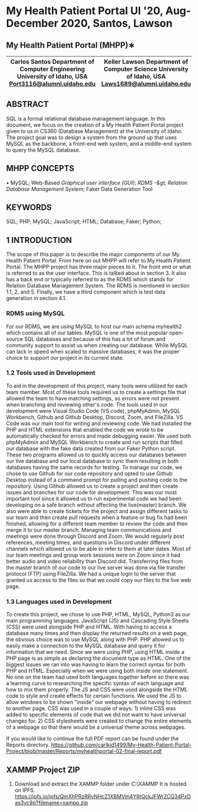 # My Health Patient Portal UI &#39;20, Aug-December 2020, Santos, Lawson

## My Health Patient Portal (MHPP)∗

| Carlos Santos Department of Computer Engineering University of Idaho, USA Port3116@alumni.uidaho.edu | Keller Lawson Department of Computer Science University of Idaho, USA Laws1689@alumni.uidaho.edu |
| --- | --- |

## ABSTRACT

SQL is a formal relational database management language. In this document, we focus on the creation of a My Health Patient Portal project given to us in CS360 (Database Management) at the University of Idaho. The project goal was to design a system from the ground up that uses MySQL as the backbone, a front-end web system, and a middle-end system to query the MySQL database.

## MHPP CONCEPTS

• MySQL; Web-Based _Graphical user interface (GUI); RDMS -\&gt; Relation Database Management System_; Faker Data Generation Tool

## KEYWORDS

SQL; PHP; MySQL; JavaScript; HTML; Database; Faker; Python;

## 1 INTRODUCTION

The scope of this paper is to describe the major components of our My Health Patient Portal. From here on out MHPP will refer to My Health Patient Portal. The MHPP project has three major pieces to it. The front end or what is referred to as the user interface. This is talked about in section 3. It also has a back end or typically referred to as the RDMS which stands for Relation Database Management System. The RDMS is mentioned in section 1.1, 2, and 5. Finally, we have a third component which is test data generation in section 4.1.

### RDMS using MySQL

For our RDMS, we are using MySQL to host our main schema myhealth2 which contains all of our tables. MySQL is one of the most popular open-source SQL databases and because of this has a lot of forum and community support to assist us when creating our database. While MySQL can lack in speed when scaled to massive databases, it was the proper choice to support our project in its current state.

### 1.2 Tools used in Development

To aid in the development of this project, many tools were utilized for each team member. Most of these tools required us to create a settings file that allowed the team to have matching settings, so errors were not present when branching and reviewing other&#39;s code. The tools used in our development were Visual Studio Code (VS code), phpMyAdmin, MySQL Workbench, Github and Github Desktop, Discord, Zoom, and FileZilla. VS Code was our main tool for writing and reviewing code. We had installed the PHP and HTML extensions that enabled the code we wrote to be automatically checked for errors and made debugging easier. We used both phpMyAdmin and MySQL Workbench to create and run scripts that filled our database with the fake data created from our Faker Python script. These two programs allowed us to quickly access our databases between our live database and our local database to sync them resulting in both databases having the same records for testing. To manage our code, we chose to use Github for our code repository and opted to use Github Desktop instead of a command prompt for pulling and pushing code to the repository. Using Github allowed us to create a project and then create issues and branches for our code for development. This was our most important tool since it allowed us to run experimental code we had been developing on a safe branch without affecting the live(master) branch. We also were able to create tickets for the project and assign different tasks to our team and then create pull requests when a feature or bug fix had been finished, allowing for a different team member to review the code and then merge it to our master branch. Managing team communications and meetings were done through Discord and Zoom. We would regularly post references, meeting times, and questions in Discord under different channels which allowed us to be able to refer to them at later dates. Most of our team meetings and group work sessions were on Zoom since it had better audio and video reliability than Discord did. Transferring files from the master branch of our code to our live server was done via file transfer protocol (FTP) using FileZilla. We had a unique login to the server that granted us access to the files so that we could copy our files to the live web page.

### 1.3 Languages used in Development

To create this project, we chose to use PHP, HTML, MySQL, Python3 as our main programming languages. JavaScript (JS) and Cascading Style Sheets (CSS) were used alongside PHP and HTML. With having to access a database many times and then display the returned results on a web page, the obvious choice was to use MySQL along with PHP. PHP allowed us to easily make a connection to the MySQL database and query it for information that we need. Since we were using PHP, using HTML inside a PHP page is as simple as declaring the document type as HTML. One of the biggest issues we ran into was having to learn the correct syntax for both PHP and HTML. Especially when we were using both inside one statement. No one on the team had used both languages together before so there was a learning curve to researching the specific syntax of each language and how to mix them properly. The JS and CSS were used alongside the HTML code to style and create effects for certain functions. We used the JS to allow windows to be shown &quot;inside&quot; our webpage without having to redirect to another page. CSS was used in a couple of ways: 1) inline CSS was added to specific elements of code that we did not want to have universal changes for. 2) CSS stylesheets were created to change the entire elements of a webpage so that there would be a universal theme across webpages.

If you would like to continue the full PDF report can be found under the Reports directory. <https://github.com/carlkid1499/My-Health-Patient-Portal-Project/blob/master/Reports/myhealthportal-02-final-report.pdf>

## XAMMP Project ZIP

1. Download and extract the XAMMP folder under C:\XAMMP
It is hosted on IPFS.
<https://ipfs.io/ipfs/QmXhPRzRRvNHcZ1XBMVm4Y6tQckJFWrZCQ34PxDas3yc9p?filename=xampp.zip>
